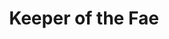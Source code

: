 --- 
title: "Keeper of the Fae"
description:
price: "SOLD"
category: 
images: 
    - /assets/img/fae.png
order: 527
---